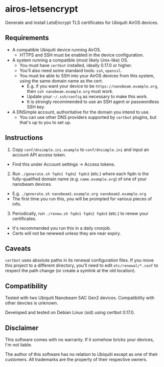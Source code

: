 # airos-letsencrypt

Generate and install LetsEncrypt TLS certificates for Ubiquiti AirOS devices.

## Requirements

* A compatible Ubiquiti device running AirOS.
  * HTTPS and SSH must be enabled in the device configuration.
* A system running a compatible (most likely Unix-like) OS.
  * You must have `certbot` installed, ideally 0.17.0 or higher.
  * You'll also need some standard tools: `ssh`, `openssl`.
  * You must be able to SSH into your AirOS devices from this system, using the same domain name as the cert.
    * E.g. if you want your device to be `https://nanobeam.example.org`, then `ssh nanobeam.example.org` must work.
    * Update your `~/.ssh/config` as necessary to make this work.
    * It is strongly recommended to use an SSH agent or passwordless SSH key.
* A DNSimple account, authoritative for the domain you intend to use.
  * You can use other DNS providers supported by `certbot` plugins, but that's up to you to set up.

## Instructions

1. Copy `conf/dnsimple.ini.example` to `conf/dnsimple.ini` and input an account API access token.
  * Find this under Account settings → Access tokens.
2. Run `./generate.sh fqdn1 fqdn2 fqdn3` (etc.) where each fqdn is the fully-qualified domain name (e.g. `name.example.org`) of one of your nanobeam devices.
  * E.g. `./generate.sh nanobeam1.example.org nanobeam2.example.org`
  * The first time you run this, you will be prompted for various pieces of info.
3. Periodically, run `./renew.sh fqdn1 fqdn2 fqdn3` (etc.) to renew your certificates.
  * It's recommended you run this in a daily cronjob.
  * Certs will not be renewed unless they are near expiry.

## Caveats

`certbot` uses absolute paths in its renewal configuration files.  If you move this project to a different directory, you'll need to edit `etc/renewal/*.conf` to respect the path change (or create a symlink at the old location).

## Compatibility

Tested with two Ubiquiti Nanobeam 5AC Gen2 devices.  Compatibility with other devcies is unknown.

Developed and tested on Debian Linux (sid) using certbot 0.17.0.

## Disclaimer

This software comes with no warranty.  If it somehow bricks your devices, I'm not liable.

The author of this software has no relation to Ubiquiti except as one of their customers.  All trademarks are the property of their respective owners.
